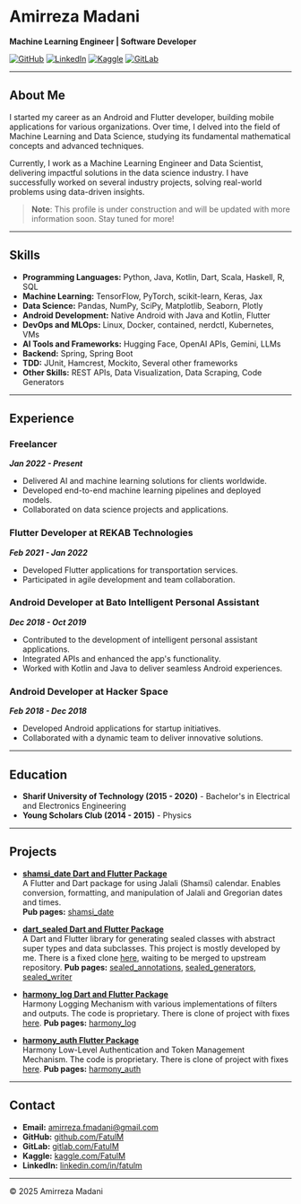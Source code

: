# Amirreza Madani

**Machine Learning Engineer | Software Developer**

[![GitHub](https://img.shields.io/badge/GitHub-FatulM-blue?logo=github)](https://github.com/FatulM)
[![LinkedIn](https://img.shields.io/badge/LinkedIn-FatulM-blue?logo=linkedin)](https://www.linkedin.com/in/fatulm/)
[![Kaggle](https://img.shields.io/badge/Kaggle-FatulM-blue?logo=kaggle)](https://www.kaggle.com/FatulM)
[![GitLab](https://img.shields.io/badge/GitLab-FatulM-blue?logo=gitlab)](https://gitlab.com/FatulM)

---

## About Me

I started my career as an Android and Flutter developer, building mobile applications for various organizations. Over time, I delved into the field of Machine Learning and Data Science, studying its fundamental mathematical concepts and advanced techniques. 

Currently, I work as a Machine Learning Engineer and Data Scientist, delivering impactful solutions in the data science industry. I have successfully worked on several industry projects, solving real-world problems using data-driven insights.

> **Note**: This profile is under construction and will be updated with more information soon. Stay tuned for more!

---

## Skills

- **Programming Languages:** Python, Java, Kotlin, Dart, Scala, Haskell, R, SQL
- **Machine Learning:** TensorFlow, PyTorch, scikit-learn, Keras, Jax
- **Data Science:** Pandas, NumPy, SciPy, Matplotlib, Seaborn, Plotly
- **Android Development:** Native Android with Java and Kotlin, Flutter
- **DevOps and MLOps:** Linux, Docker, contained, nerdctl, Kubernetes, VMs
- **AI Tools and Frameworks:** Hugging Face, OpenAI APIs, Gemini, LLMs
- **Backend:** Spring, Spring Boot
- **TDD:** JUnit, Hamcrest, Mockito, Several other frameworks
- **Other Skills:** REST APIs, Data Visualization, Data Scraping, Code Generators

---

## Experience

### Freelancer
**_Jan 2022 - Present_**
- Delivered AI and machine learning solutions for clients worldwide.
- Developed end-to-end machine learning pipelines and deployed models.
- Collaborated on data science projects and applications.

### Flutter Developer at REKAB Technologies
**_Feb 2021 - Jan 2022_**
- Developed Flutter applications for transportation services.
- Participated in agile development and team collaboration.

### Android Developer at Bato Intelligent Personal Assistant
**_Dec 2018 - Oct 2019_**
- Contributed to the development of intelligent personal assistant applications.
- Integrated APIs and enhanced the app's functionality.
- Worked with Kotlin and Java to deliver seamless Android experiences.

### Android Developer at Hacker Space
**_Feb 2018 - Dec 2018_**
- Developed Android applications for startup initiatives.
- Collaborated with a dynamic team to deliver innovative solutions.

---

## Education

- **Sharif University of Technology (2015 - 2020)** - Bachelor's in Electrical and Electronics Engineering
- **Young Scholars Club (2014 - 2015)** - Physics

---

## Projects

- **[shamsi_date Dart and Flutter Package](https://github.com/FatulM/shamsi_date)**  
  A Flutter and Dart package for using Jalali (Shamsi) calendar. Enables conversion, formatting, and manipulation of Jalali and Gregorian dates and times.  
  **Pub pages:** [shamsi_date](https://pub.dev/packages/shamsi_date)

- **[dart_sealed Dart and Flutter Package](https://github.com/6thsolution/dart_sealed)**  
  A Dart and Flutter library for generating sealed classes with abstract super types and data subclasses. This project is mostly developed by me.
  There is a fixed clone [here](https://github.com/FatulM/dart_sealed), waiting to be merged to upstream repository.
  **Pub pages:** [sealed_annotations](https://pub.dev/packages/sealed_annotations), [sealed_generators](https://pub.dev/packages/sealed_generators), [sealed_writer](https://pub.dev/packages/sealed_writer)

- **[harmony_log Dart and Flutter Package](https://pub.dev/packages/harmony_log)**  
  Harmony Logging Mechanism with various implementations of filters and outputs.
  The code is proprietary.
  There is clone of project with fixes [here](https://gitlab.com/FatulM/harmony_log). 
  **Pub pages:** [harmony_log](https://pub.dev/packages/harmony_log)

- **[harmony_auth Flutter Package](https://pub.dev/packages/harmony_auth)**  
  Harmony Low-Level Authentication and Token Management Mechanism.
  The code is proprietary.
  There is clone of project with fixes [here](https://gitlab.com/FatulM/harmony_auth).
  **Pub pages:** [harmony_auth](https://pub.dev/packages/harmony_auth)

---

## Contact

- **Email:** [amirreza.fmadani@gmail.com](mailto:amirreza.fmadani@gmail.com)
- **GitHub:** [github.com/FatulM](https://github.com/FatulM)
- **GitLab:** [gitlab.com/FatulM](https://gitlab.com/FatulM)
- **Kaggle:** [kaggle.com/FatulM](https://www.kaggle.com/FatulM)
- **LinkedIn:** [linkedin.com/in/fatulm](https://www.linkedin.com/in/fatulm/)

---

© 2025 Amirreza Madani
